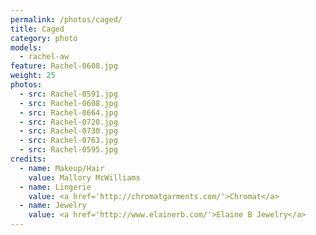 ```yaml
---
permalink: /photos/caged/
title: Caged
category: photo
models:
  - rachel-aw
feature: Rachel-0608.jpg
weight: 25
photos:
  - src: Rachel-0591.jpg
  - src: Rachel-0608.jpg
  - src: Rachel-0664.jpg
  - src: Rachel-0720.jpg
  - src: Rachel-0730.jpg
  - src: Rachel-0763.jpg
  - src: Rachel-0595.jpg
credits:
  - name: Makeup/Hair
    value: Mallory McWilliams
  - name: Lingerie
    value: <a href='http://chromatgarments.com/'>Chromat</a>
  - name: Jewelry
    value: <a href='http://www.elainerb.com/'>Elaine B Jewelry</a>
---
```

